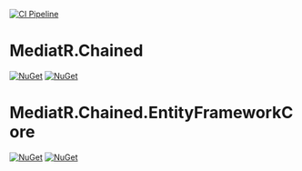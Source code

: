
[![CI Pipeline](https://github.com/JimGeersinga/MediatR.Chained/actions/workflows/ci-pipeline.yml/badge.svg)](https://github.com/JimGeersinga/MediatR.ChainedT/actions/workflows/ci-pipeline.yml)

# MediatR.Chained

[![NuGet](https://img.shields.io/nuget/dt/MediatR.Chained.svg)](https://www.nuget.org/packages/MediatR.Chained) 
[![NuGet](https://img.shields.io/nuget/vpre/MediatR.Chained.svg)](https://www.nuget.org/packages/MediatR.Chained)

# MediatR.Chained.EntityFrameworkCore

[![NuGet](https://img.shields.io/nuget/dt/MediatR.Chained.EntityFrameworkCore.svg)](https://www.nuget.org/packages/MediatR.Chained.EntityFrameworkCore) 
[![NuGet](https://img.shields.io/nuget/vpre/MediatR.Chained.EntityFrameworkCore.svg)](https://www.nuget.org/packages/MediatR.Chained.EntityFrameworkCore)
